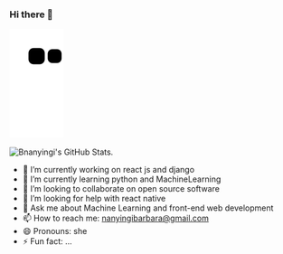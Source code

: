 ### Hi there 👋

 ![Snake animation](https://github.com/rafaballerini/rafaballerini/blob/output/github-contribution-grid-snake.svg)
 

![Bnanyingi's GitHub Stats.](https://github-readme-stats.vercel.app/api?username=Bnanyingi&&show_icons=true&title_color=ffffff&icon_color=2A75CF&text_color=daf7dc&bg_color=191919)
<!--
**Bnanyingi/Bnanyingi** is a ✨ _special_ ✨ repository because its `README.md` (this file) appears on your GitHub profile.
-->


- 🔭 I’m currently working on react js and django
- 🌱 I’m currently learning python and MachineLearning
- 👯 I’m looking to collaborate on open source software
- 🤔 I’m looking for help with react native
- 💬 Ask me about Machine Learning and front-end web development
- 📫 How to reach me: nanyingibarbara@gmail.com
- 😄 Pronouns: she
- ⚡ Fun fact: ...

